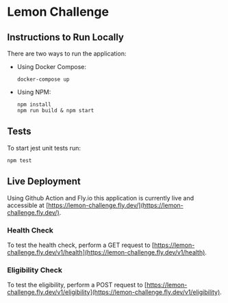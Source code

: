 # Lemon Challenge

## Instructions to Run Locally
There are two ways to run the application:
* Using Docker Compose:
  ```
  docker-compose up
  ``` 
* Using NPM:
  ```
  npm install
  npm run build & npm start
  ``` 

## Tests
To start jest unit tests run:
```
npm test
```

## Live Deployment
Using Github Action and Fly.io this application is currently live and accessible at [https://lemon-challenge.fly.dev/](https://lemon-challenge.fly.dev/).

### Health Check
To test the health check, perform a GET request to [https://lemon-challenge.fly.dev/v1/health](https://lemon-challenge.fly.dev/v1/health).

### Eligibility Check
To test the eligibility, perform a POST request to [https://lemon-challenge.fly.dev/v1/eligibility](https://lemon-challenge.fly.dev/v1/eligibility).
